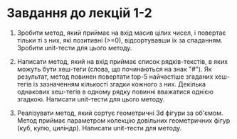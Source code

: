 # Завдання до лекцій 1-2

1. Зробити метод, який приймає на вхід масив цілих чисел, і повертає тільки ті з них, які позитивні (>=0), 
відсортувавши їх за спаданням. Зробити unit-тести для цього методу. 

2. Написати метод, який на вхід приймає список рядків-текстів, в яких можуть бути хеш-теги (слова, що починаються на знак "#"). 
Як результат, метод повинен повертати top-5 найчастіше згаданих хеш-тегів із зазначенням кількості згадки кожного з них. 
Декілька однакових хеш-тегів в одному рядку повинні вважатися однією згадкою. Написати unit-тести для цього методу. 

3. Реалізувати метод, який сортує геометричні 3d фігури за об'ємом. 
Метод приймає параметром колекцію довільних геометричних фігур (куб, кулю, циліндр). 
Написати unit-тести для методу. 
